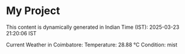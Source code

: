 # My Project

This content is dynamically generated in Indian Time (IST): 2025-03-23 21:20:06 IST


Current Weather in Coimbatore:
Temperature: 28.88 °C
Condition: mist
